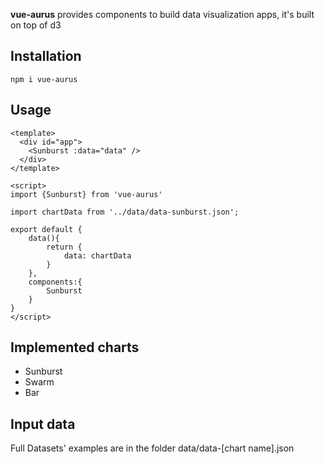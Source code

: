 **vue-aurus** provides components to build data visualization apps, it's built on top of d3

## Installation

````
npm i vue-aurus
````

## Usage

```vue
<template>
  <div id="app">
    <Sunburst :data="data" />
  </div>
</template>

<script>
import {Sunburst} from 'vue-aurus'

import chartData from '../data/data-sunburst.json';

export default {
    data(){
        return {
            data: chartData
        }    
    },
    components:{
        Sunburst
    }
}
</script>

```

## Implemented charts
* Sunburst
* Swarm
* Bar


## Input data

Full Datasets' examples are in the folder data/data-[chart name].json


